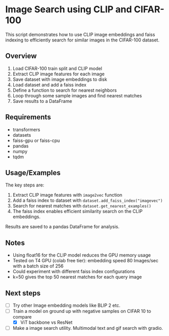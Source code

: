 
# Image Search using CLIP and CIFAR-100

This script demonstrates how to use CLIP image embeddings and faiss indexing to efficiently search for similar images in the CIFAR-100 dataset.


## Overview

1. Load CIFAR-100 train split and CLIP model
2. Extract CLIP image features for each image
3. Save dataset with image embeddings to disk
4. Load dataset and add a faiss index
5. Define a function to search for nearest neighbors
6. Loop through some sample images and find nearest matches
7. Save results to a DataFrame

## Requirements
* transformers
* datasets
* faiss-gpu or faiss-cpu
* pandas
* numpy
* tqdm

## Usage/Examples


The key steps are:

1. Extract CLIP image features with `image2vec` function
2. Add a faiss index to dataset with `dataset.add_faiss_index("imagevec")`
3. Search for nearest matches with `dataset.get_nearest_examples()`
4. The faiss index enables efficient similarity search on the CLIP embeddings.

Results are saved to a pandas DataFrame for analysis.



## Notes

* Using float16 for the CLIP model reduces the GPU memory usage
* Tested on T4 GPU (colab free tier): embedding speed 80 Images/sec with a batch size of 256 
* Could experiment with different faiss index configurations
* k=50 gives the top 50 nearest matches for each query image


## Next steps
- [ ] Try other Image embedding models like BLIP 2 etc.
- [ ] Train a model on ground up with negative samples on CIFAR 10 to compare
  - [x] ViT backbone vs ResNet
- [ ] Make a image search utility. Multimodal text and gif search with gradio.
